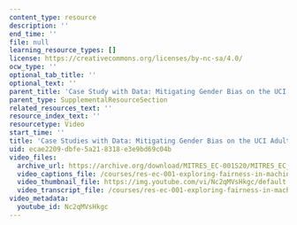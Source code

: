 ```yaml
---
content_type: resource
description: ''
end_time: ''
file: null
learning_resource_types: []
license: https://creativecommons.org/licenses/by-nc-sa/4.0/
ocw_type: ''
optional_tab_title: ''
optional_text: ''
parent_title: 'Case Study with Data: Mitigating Gender Bias on the UCI Adult Database'
parent_type: SupplementalResourceSection
related_resources_text: ''
resource_index_text: ''
resourcetype: Video
start_time: ''
title: 'Case Studies with Data: Mitigating Gender Bias on the UCI Adult Dataset'
uid: ecae2209-dbfe-5a21-8318-e3e9bd69c04b
video_files:
  archive_url: https://archive.org/download/MITRES_EC-001S20/MITRES_EC_001S20_video09_300k.mp4
  video_captions_file: /courses/res-ec-001-exploring-fairness-in-machine-learning-for-international-development-spring-2020/0ff152d84c465246864e0e060f17ceb3_Nc2qMVsHkgc.vtt
  video_thumbnail_file: https://img.youtube.com/vi/Nc2qMVsHkgc/default.jpg
  video_transcript_file: /courses/res-ec-001-exploring-fairness-in-machine-learning-for-international-development-spring-2020/0255c3926f7d3bf394ca20bb7673f273_Nc2qMVsHkgc.pdf
video_metadata:
  youtube_id: Nc2qMVsHkgc
---
```

